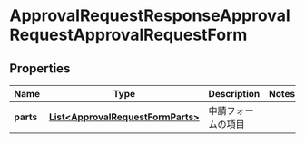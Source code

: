 

# ApprovalRequestResponseApprovalRequestApprovalRequestForm

## Properties

Name | Type | Description | Notes
------------ | ------------- | ------------- | -------------
**parts** | [**List&lt;ApprovalRequestFormParts&gt;**](ApprovalRequestFormParts.md) | 申請フォームの項目 | 



